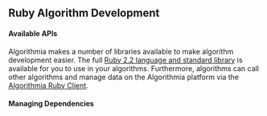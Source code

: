 ## Ruby Algorithm Development

#### Available APIs

Algorithmia makes a number of libraries available to make algorithm development easier.
The full <a href="">Ruby 2.2 language and standard library</a>
is available for you to use in your algorithms. Furthermore, algorithms can call other algorithms and manage data on the Algorithmia platform
via the <a href="http://developers.algorithmia.com/clients/ruby/">Algorithmia Ruby Client</a>.

#### Managing Dependencies